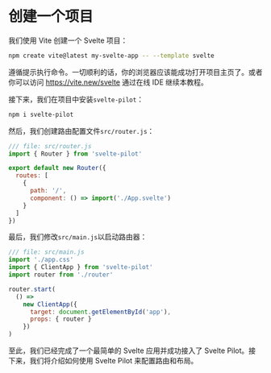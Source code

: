 # 创建一个项目

我们使用 Vite 创建一个 Svelte 项目：
  
```sh
npm create vite@latest my-svelte-app -- --template svelte
```

遵循提示执行命令。一切顺利的话，你的浏览器应该能成功打开项目主页了。或者你可以访问 https://vite.new/svelte 通过在线 IDE 继续本教程。

接下来，我们在项目中安装`svelte-pilot`：

```sh
npm i svelte-pilot
```

然后，我们创建路由配置文件`src/router.js`：

```js
/// file: src/router.js
import { Router } from 'svelte-pilot'

export default new Router({
  routes: [
    {
      path: '/',
      component: () => import('./App.svelte')
    }
  ]
})
```

最后，我们修改`src/main.js`以启动路由器：

```js
/// file: src/main.js
import './app.css'
import { ClientApp } from 'svelte-pilot'
import router from './router'

router.start(
  () =>
    new ClientApp({
      target: document.getElementById('app'),
      props: { router }
    })
)
```

至此，我们已经完成了一个最简单的 Svelte 应用并成功接入了 Svelte Pilot。接下来，我们将介绍如何使用 Svelte Pilot 来配置路由和布局。
